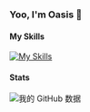 ### Yoo, I'm Oasis 👋

<!--
**oasis-cloud/oasis-cloud** is a ✨ _special_ ✨ repository because its `README.md` (this file) appears on your GitHub profile.

Here are some ideas to get you started:

- 🔭 I’m currently working on ...
- 🌱 I’m currently learning ...
- 👯 I’m looking to collaborate on ...
- 🤔 I’m looking for help with ...
- 💬 Ask me about ...
- 📫 How to reach me: ...
- 😄 Pronouns: ...
- ⚡ Fun fact: ...
-->

#### My Skills

[![My Skills](https://skillicons.dev/icons?i=html,css,js,ts,react,nodejs)](https://skillicons.dev)

#### Stats
![我的 GitHub 数据](https://github-readme-stats.vercel.app/api?username=oasis-cloud&theme=flag-india&show_icons=true)
